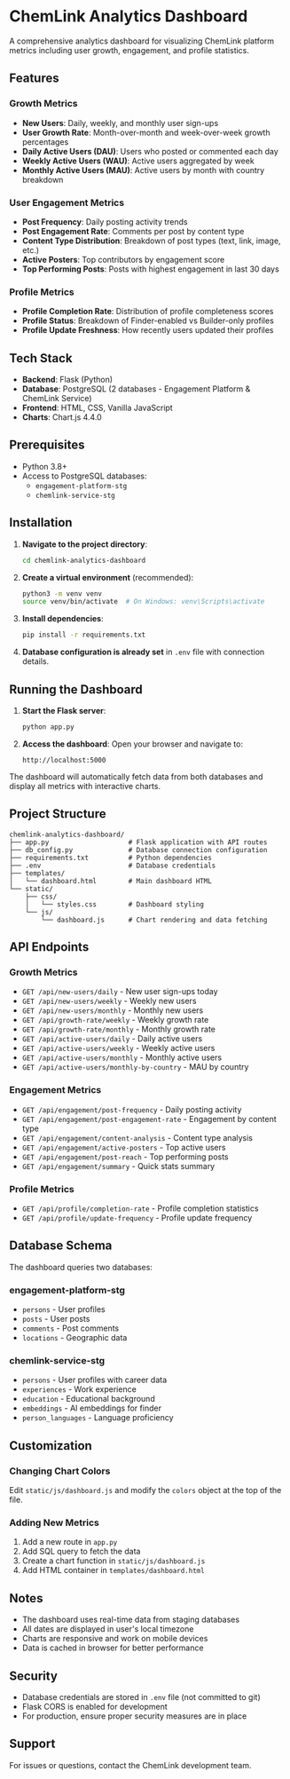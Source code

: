 # ChemLink Analytics Dashboard

A comprehensive analytics dashboard for visualizing ChemLink platform metrics including user growth, engagement, and profile statistics.

## Features

### Growth Metrics
- **New Users**: Daily, weekly, and monthly user sign-ups
- **User Growth Rate**: Month-over-month and week-over-week growth percentages
- **Daily Active Users (DAU)**: Users who posted or commented each day
- **Weekly Active Users (WAU)**: Active users aggregated by week
- **Monthly Active Users (MAU)**: Active users by month with country breakdown

### User Engagement Metrics
- **Post Frequency**: Daily posting activity trends
- **Post Engagement Rate**: Comments per post by content type
- **Content Type Distribution**: Breakdown of post types (text, link, image, etc.)
- **Active Posters**: Top contributors by engagement score
- **Top Performing Posts**: Posts with highest engagement in last 30 days

### Profile Metrics
- **Profile Completion Rate**: Distribution of profile completeness scores
- **Profile Status**: Breakdown of Finder-enabled vs Builder-only profiles
- **Profile Update Freshness**: How recently users updated their profiles

## Tech Stack

- **Backend**: Flask (Python)
- **Database**: PostgreSQL (2 databases - Engagement Platform & ChemLink Service)
- **Frontend**: HTML, CSS, Vanilla JavaScript
- **Charts**: Chart.js 4.4.0

## Prerequisites

- Python 3.8+
- Access to PostgreSQL databases:
  - `engagement-platform-stg`
  - `chemlink-service-stg`

## Installation

1. **Navigate to the project directory**:
   ```bash
   cd chemlink-analytics-dashboard
   ```

2. **Create a virtual environment** (recommended):
   ```bash
   python3 -m venv venv
   source venv/bin/activate  # On Windows: venv\Scripts\activate
   ```

3. **Install dependencies**:
   ```bash
   pip install -r requirements.txt
   ```

4. **Database configuration is already set** in `.env` file with connection details.

## Running the Dashboard

1. **Start the Flask server**:
   ```bash
   python app.py
   ```

2. **Access the dashboard**:
   Open your browser and navigate to:
   ```
   http://localhost:5000
   ```

The dashboard will automatically fetch data from both databases and display all metrics with interactive charts.

## Project Structure

```
chemlink-analytics-dashboard/
├── app.py                    # Flask application with API routes
├── db_config.py              # Database connection configuration
├── requirements.txt          # Python dependencies
├── .env                      # Database credentials
├── templates/
│   └── dashboard.html        # Main dashboard HTML
└── static/
    ├── css/
    │   └── styles.css        # Dashboard styling
    └── js/
        └── dashboard.js      # Chart rendering and data fetching
```

## API Endpoints

### Growth Metrics
- `GET /api/new-users/daily` - New user sign-ups today
- `GET /api/new-users/weekly` - Weekly new users
- `GET /api/new-users/monthly` - Monthly new users
- `GET /api/growth-rate/weekly` - Weekly growth rate
- `GET /api/growth-rate/monthly` - Monthly growth rate
- `GET /api/active-users/daily` - Daily active users
- `GET /api/active-users/weekly` - Weekly active users
- `GET /api/active-users/monthly` - Monthly active users
- `GET /api/active-users/monthly-by-country` - MAU by country

### Engagement Metrics
- `GET /api/engagement/post-frequency` - Daily posting activity
- `GET /api/engagement/post-engagement-rate` - Engagement by content type
- `GET /api/engagement/content-analysis` - Content type analysis
- `GET /api/engagement/active-posters` - Top active users
- `GET /api/engagement/post-reach` - Top performing posts
- `GET /api/engagement/summary` - Quick stats summary

### Profile Metrics
- `GET /api/profile/completion-rate` - Profile completion statistics
- `GET /api/profile/update-frequency` - Profile update frequency

## Database Schema

The dashboard queries two databases:

### engagement-platform-stg
- `persons` - User profiles
- `posts` - User posts
- `comments` - Post comments
- `locations` - Geographic data

### chemlink-service-stg
- `persons` - User profiles with career data
- `experiences` - Work experience
- `education` - Educational background
- `embeddings` - AI embeddings for finder
- `person_languages` - Language proficiency

## Customization

### Changing Chart Colors
Edit `static/js/dashboard.js` and modify the `colors` object at the top of the file.

### Adding New Metrics
1. Add a new route in `app.py`
2. Add SQL query to fetch the data
3. Create a chart function in `static/js/dashboard.js`
4. Add HTML container in `templates/dashboard.html`

## Notes

- The dashboard uses real-time data from staging databases
- All dates are displayed in user's local timezone
- Charts are responsive and work on mobile devices
- Data is cached in browser for better performance

## Security

- Database credentials are stored in `.env` file (not committed to git)
- Flask CORS is enabled for development
- For production, ensure proper security measures are in place

## Support

For issues or questions, contact the ChemLink development team.
